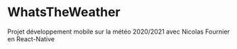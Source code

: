 # WhatsTheWeather
Projet développement mobile sur la météo 2020/2021 avec Nicolas Fournier en React-Native
